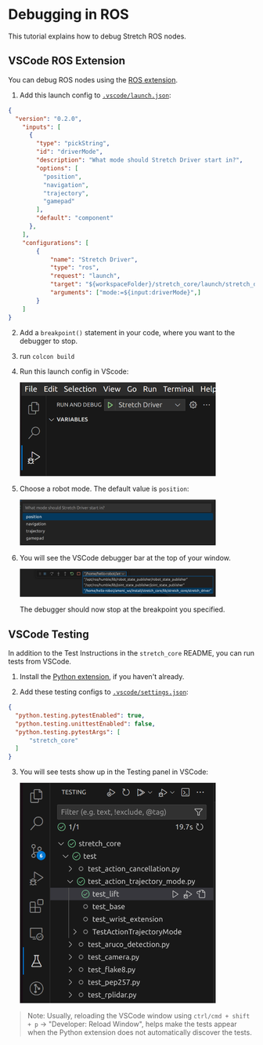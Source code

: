 # Debugging in ROS

This tutorial explains how to debug Stretch ROS nodes.

## VSCode ROS Extension

You can debug ROS nodes using the [ROS extension](https://marketplace.visualstudio.com/items?itemName=ms-iot.vscode-ros).

1. Add this launch config to [`.vscode/launch.json`](../.vscode/launch.json):

```json
{
  "version": "0.2.0",
    "inputs": [
      {
        "type": "pickString",
        "id": "driverMode",
        "description": "What mode should Stretch Driver start in?",
        "options": [
          "position",
          "navigation",
          "trajectory",
          "gamepad"
        ],
        "default": "component"
      },
    ],
    "configurations": [
        {
            "name": "Stretch Driver",
            "type": "ros",
            "request": "launch",
            "target": "${workspaceFolder}/stretch_core/launch/stretch_driver.launch.py",
            "arguments": ["mode:=${input:driverMode}",]
        }
    ]
}
```

2. Add a `breakpoint()` statement in your code, where you want to the debugger to stop.

3. run `colcon build`

4. Run this launch config in VScode:

    <img src="./images/vscode_ros_debugger_launch.png" width=400/>

5. Choose a robot mode. The default value is `position`:

    <img src="./images/vscode_ros_debugger_choose_mode.png" width=400/>

6. You will see the VSCode debugger bar at the top of your window. 

    <img src="./images/vscode_ros_debugger_bar.png" width=400/>

    The debugger should now stop at the breakpoint you specified.


## VSCode Testing

In addition to the Test Instructions in the `stretch_core` README, you can run tests from VSCode.

1. Install the [Python extension](https://marketplace.visualstudio.com/items?itemName=ms-python.python), if you haven't already.

2. Add these testing configs to [`.vscode/settings.json`](../.vscode/settings.json):

```json
{
  "python.testing.pytestEnabled": true,
  "python.testing.unittestEnabled": false,
  "python.testing.pytestArgs": [
      "stretch_core"
  ]
}
```

3. You will see tests show up in the Testing panel in VSCode:

    <img src="./images/vscode_testing.png" width=400/>

> Note: Usually, reloading the VSCode window using `ctrl/cmd + shift + p` -> "Developer: Reload Window", helps make the tests appear when the Python extension does not automatically discover the tests.